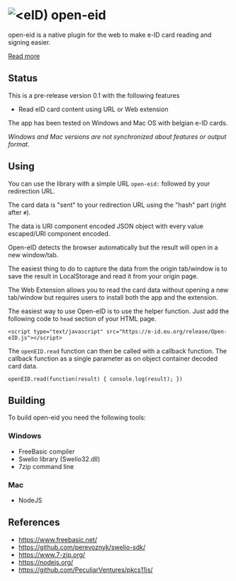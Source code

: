 # ![&lt;eID)](https://github.com/michael79bxl/open-eid/raw/master/src/chrome/icon48.png "Logo") open-eid

open-eid is a native plugin for the web to make e-ID card reading and signing easier.

[Read more](https://michael79bxl.github.io/open-eid/)

## Status

This is a pre-release version 0.1 with the following features

- Read eID card content using URL or Web extension

The app has been tested on Windows and Mac OS with belgian e-ID cards.

*Windows and Mac versions are not synchronized about features or output format.*

## Using

You can use the library with a simple URL `open-eid:` followed by your redirection URL.

The card data is "sent" to your redirection URL using the "hash" part (right after `#`).

The data is URI component encoded JSON object with every value escaped/URI component encoded.

Open-eID detects the browser automatically but the result will open in a new window/tab.

The easiest thing to do to capture the data from the origin tab/window is to save the result in LocalStorage and read it from your origin page.

The Web Extension allows you to read the card data without opening a new tab/window but requires users to install both the app and the extension.

The easiest way to use Open-eID is to use the helper function. Just add the following code to `head` section of your HTML page.

`<script type="text/javascript" src="https://e-id.eu.org/release/Open-eID.js"></script>`

The `openEID.read` function can then be called with a callback function. The callback function as a single parameter as on object container decoded card data.

`openEID.read(function(result) { console.log(result); })`

## Building

To build open-eid you need the following tools:

### Windows

* FreeBasic compiler
* Swelio library (Swelio32.dll)
* 7zip command line

### Mac

* NodeJS

## References

* https://www.freebasic.net/
* https://github.com/perevoznyk/swelio-sdk/
* https://www.7-zip.org/
* https://nodejs.org/
* https://github.com/PeculiarVentures/pkcs11js/
